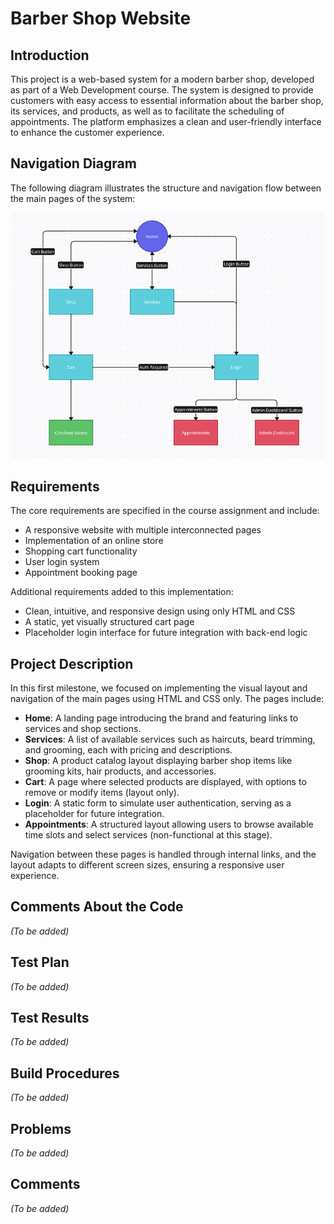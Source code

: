 # Barber Shop Website

## Introduction

This project is a web-based system for a modern barber shop, developed as part of a Web Development course. The system is designed to provide customers with easy access to essential information about the barber shop, its services, and products, as well as to facilitate the scheduling of appointments. The platform emphasizes a clean and user-friendly interface to enhance the customer experience.

## Navigation Diagram

The following diagram illustrates the structure and navigation flow between the main pages of the system:

![Navigation Diagram](./images/navigationDiagram.png)

## Requirements

The core requirements are specified in the course assignment and include:

- A responsive website with multiple interconnected pages
- Implementation of an online store
- Shopping cart functionality
- User login system
- Appointment booking page

Additional requirements added to this implementation:

- Clean, intuitive, and responsive design using only HTML and CSS
- A static, yet visually structured cart page
- Placeholder login interface for future integration with back-end logic

## Project Description

In this first milestone, we focused on implementing the visual layout and navigation of the main pages using HTML and CSS only. The pages include:

- **Home**: A landing page introducing the brand and featuring links to services and shop sections.
- **Services**: A list of available services such as haircuts, beard trimming, and grooming, each with pricing and descriptions.
- **Shop**: A product catalog layout displaying barber shop items like grooming kits, hair products, and accessories.
- **Cart**: A page where selected products are displayed, with options to remove or modify items (layout only).
- **Login**: A static form to simulate user authentication, serving as a placeholder for future integration.
- **Appointments**: A structured layout allowing users to browse available time slots and select services (non-functional at this stage).

Navigation between these pages is handled through internal links, and the layout adapts to different screen sizes, ensuring a responsive user experience.

## Comments About the Code

_(To be added)_

## Test Plan

_(To be added)_

## Test Results

_(To be added)_

## Build Procedures

_(To be added)_

## Problems

_(To be added)_

## Comments

_(To be added)_
